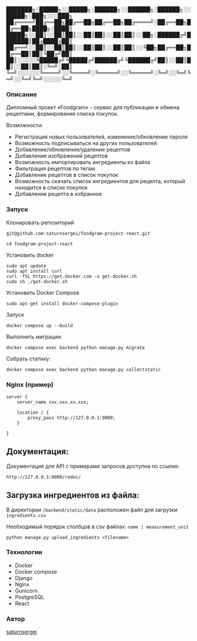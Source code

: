 
███████╗░█████╗░░█████╗░██████╗░░██████╗░██████╗░░█████╗░███╗░░░███╗
██╔════╝██╔══██╗██╔══██╗██╔══██╗██╔════╝░██╔══██╗██╔══██╗████╗░████║
█████╗░░██║░░██║██║░░██║██║░░██║██║░░██╗░██████╔╝███████║██╔████╔██║
██╔══╝░░██║░░██║██║░░██║██║░░██║██║░░╚██╗██╔══██╗██╔══██║██║╚██╔╝██║
██║░░░░░╚█████╔╝╚█████╔╝██████╔╝╚██████╔╝██║░░██║██║░░██║██║░╚═╝░██║
╚═╝░░░░░░╚════╝░░╚════╝░╚═════╝░░╚═════╝░╚═╝░░╚═╝╚═╝░░╚═╝╚═╝░░░░░╚═╝
                                                                      

### Описание
Дипломный проект «Foodgram» - сервис для публикации и обмена рецептами, формирования списка покупок.

Возможности:
- Регистрация новых пользователей, изменение/обновление пароля
- Возможность подписываться на других пользователей
- Добавление/обновление/удаление рецептов
- Добавление изображений рецептов
- Возможность импортировать ингредиенты из файла
- Фильтрация рецептов по тегам
- Добавление рецептов в список покупок
- Возможность скачать список ингредиентов для рецепта, который находится в списке покупок
- Добавление рецепта в избранное

### Запуск

Клонировать репозиторий

```
git@github.com:saturnsergei/foodgram-project-react.git

cd foodgram-project-react
```
Установить docker
```
sudo apt update
sudo apt install curl
curl -fSL https://get.docker.com -o get-docker.sh 
sudo sh ./get-docker.sh
```
Установить Docker Compose
```
sudo apt-get install docker-compose-plugin 
```
Запуск
```
docker compose up --build
```

Выполнить миграции:

```
docker compose exec backend python manage.py migrate
```

Собрать статику:

```
docker compose exec backend python manage.py collectstatic
```

### Nginx (пример)
```
server {
    server_name xxx.xxx.xx.xxx;

    location / {
        proxy_pass http://127.0.0.1:9000;
    }

}
```

## Документация:

Документация для API с примерами запросов доступна по ссылке:

```
http://127.0.0.1:8000/redoc/
```


## Загрузка ингредиентов из файла:

В директории `/backend/static/data` расположен файл для загрузки `ingredients.csv`

Необходимый порядок столбцов в csv файлах:
`name | measurement_unit `

```
python manage.py upload_ingredients <filename>
```

### Технологии
- Docker
- Docker compose
- Django
- Nginx
- Gunicorn
- PostgreSQL
- React

### Автор
[saturnsergei](https://github.com/saturnsergei)
